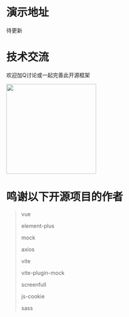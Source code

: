 # 演示地址

待更新

# 技术交流

欢迎加Q讨论或一起完善此开源框架

<img title="" src="file:///Users/tone-lyle/Library/Application%20Support/marktext/images/2021-05-15-14-29-56-image.png" alt="" width="237">

# 鸣谢以下开源项目的作者

> vue
> 
> element-plus
> 
> mock
> 
> axios
> 
> vite
> 
> vite-plugin-mock
> 
> screenfull
> 
> js-cookie
> 
> sass


